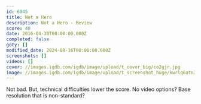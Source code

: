 ```yaml
---
id: 6045
title: Not a Hero
description: Not a Hero - Review
score: 40
date: 2016-04-30T00:00:00.000Z
completed: false
goty: []
modified_date: 2024-08-16T00:00:00.000Z
screenshots: []
videos: []
cover: //images.igdb.com/igdb/image/upload/t_cover_big/co2gjr.jpg
image: //images.igdb.com/igdb/image/upload/t_screenshot_huge/kwrlq6atn3mcj3nilgey.jpg
---
```

Not bad. But, technical difficulties lower the score. No video options? Base resolution that is non-standard?